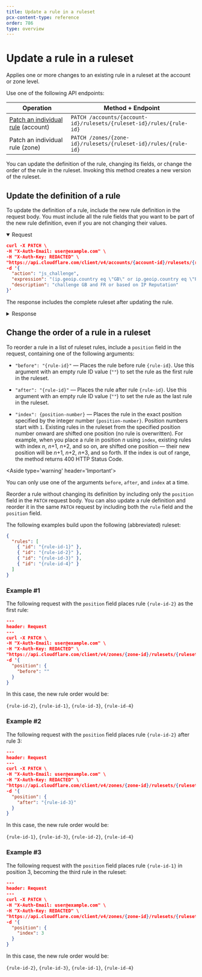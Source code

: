 ```yaml
---
title: Update a rule in a ruleset
pcx-content-type: reference
order: 786
type: overview
---
```


# Update a rule in a ruleset

Applies one or more changes to an existing rule in a ruleset at the account or zone level.

Use one of the following API endpoints:

| Operation                                        | Method + Endpoint                                                    |
| ------------------------------------------------ | -------------------------------------------------------------------- |
| [Patch an individual rule][ur-account] (account) | `PATCH /accounts/{account-id}/rulesets/{ruleset-id}/rules/{rule-id}` |
| Patch an individual rule (zone)                  | `PATCH /zones/{zone-id}/rulesets/{ruleset-id}/rules/{rule-id}`       |

[ur-account]: https://api.cloudflare.com/#account-rulesets-patch-an-individual-rule

You can update the definition of the rule, changing its fields, or change the order of the rule in the ruleset. Invoking this method creates a new version of the ruleset.

## Update the definition of a rule

To update the definition of a rule, include the new rule definition in the request body. You must include all the rule fields that you want to be part of the new rule definition, even if you are not changing their values.

<details open>
<summary>Request</summary>
<div>

```json
curl -X PATCH \
-H "X-Auth-Email: user@example.com" \
-H "X-Auth-Key: REDACTED" \
"https://api.cloudflare.com/client/v4/accounts/{account-id}/rulesets/{ruleset-id}/rules/{rule-id-1}" \
-d '{
  "action": "js_challenge",
  "expression": "(ip.geoip.country eq \"GB\" or ip.geoip.country eq \"FR\") or cf.threat_score > 0",
  "description": "challenge GB and FR or based on IP Reputation"
}'
```

</div>
</details>

The response includes the complete ruleset after updating the rule.

<details>
<summary>Response</summary>
<div>

```json
{
  "result": {
    "id": "{ruleset-id}",
    "name": "Custom Ruleset 1",
    "description": "My first custom ruleset",
    "kind": "custom",
    "version": "11",
    "rules": [
      {
        "id": "{rule-id-1}",
        "version": "2",
        "action": "js_challenge",
        "expression": "(ip.geoip.country eq \"GB\" or ip.geoip.country eq \"FR\") or cf.threat_score > 0",
        "description": "challenge GB and FR or based on IP Reputation",
        "last_updated": "2021-03-22T12:54:58.144683Z",
        "ref": "rule-ref-1",
        "enabled": true
      },
      {
        "id": "{rule-id-2}",
        "version": "1",
        "action": "challenge",
        "expression": "not http.request.uri.path matches \"^/api/.*$\"",
        "last_updated": "2020-11-23T11:36:24.192361Z",
        "ref": "{rule-ref-2}",
        "enabled": true
      }
    ],
    "last_updated": "2021-03-22T12:54:58.144683Z",
    "phase": "http_request_firewall_custom"
  },
  "success": true,
  "errors": [],
  "messages": []
}
```

</div>
</details>

## Change the order of a rule in a ruleset

To reorder a rule in a list of ruleset rules, include a `position` field in the request, containing one of the following arguments:

- `"before": "{rule-id}"` — Places the rule before rule `{rule-id}`. Use this argument with an empty rule ID value (`""`) to set the rule as the first rule in the ruleset.

- `"after": "{rule-id}"` — Places the rule after rule `{rule-id}`. Use this argument with an empty rule ID value (`""`) to set the rule as the last rule in the ruleset.

- `"index": {position-number}` — Places the rule in the exact position specified by the integer number `{position-number}`. Position numbers start with `1`. Existing rules in the ruleset from the specified position number onward are shifted one position (no rule is overwritten). For example, when you place a rule in position <var>n</var> using `index`, existing rules with index <var>n</var>, <var>n</var>+1, <var>n</var>+2, and so on, are shifted one position — their new position will be <var>n</var>+1, <var>n</var>+2, <var>n</var>+3, and so forth. If the index is out of range, the method returns 400 HTTP Status Code.

<Aside type='warning' header='Important'>

You can only use one of the arguments `before`, `after`, and `index` at a time.

</Aside>

Reorder a rule without changing its definition by including only the `position` field in the `PATCH` request body. You can also update a rule definition and reorder it in the same `PATCH` request by including both the `rule` field and the `position` field.

The following examples build upon the following (abbreviated) ruleset:

```json
{
  "rules": [
    { "id": "{rule-id-1}" },
    { "id": "{rule-id-2}" },
    { "id": "{rule-id-3}" },
    { "id": "{rule-id-4}" }
  ]
}
```

### Example #1

The following request with the `position` field places rule `{rule-id-2}` as the first rule:

```json
---
header: Request
---
curl -X PATCH \
-H "X-Auth-Email: user@example.com" \
-H "X-Auth-Key: REDACTED" \
"https://api.cloudflare.com/client/v4/zones/{zone-id}/rulesets/{ruleset-id}/rules/{rule-id-2}" \
-d '{
  "position": {
    "before": ""
  }
}
```

In this case, the new rule order would be:

`{rule-id-2}`, `{rule-id-1}`, `{rule-id-3}`, `{rule-id-4}`

### Example #2

The following request with the `position` field places rule `{rule-id-2}` after rule 3:

```json
---
header: Request
---
curl -X PATCH \
-H "X-Auth-Email: user@example.com" \
-H "X-Auth-Key: REDACTED" \
"https://api.cloudflare.com/client/v4/zones/{zone-id}/rulesets/{ruleset-id}/rules/{rule-id-2}" \
-d '{
  "position": {
    "after": "{rule-id-3}"
  }
}
```

In this case, the new rule order would be:

`{rule-id-1}`, `{rule-id-3}`, `{rule-id-2}`, `{rule-id-4}`

### Example #3

The following request with the `position` field places rule `{rule-id-1}` in position 3, becoming the third rule in the ruleset:

```json
---
header: Request
---
curl -X PATCH \
-H "X-Auth-Email: user@example.com" \
-H "X-Auth-Key: REDACTED" \
"https://api.cloudflare.com/client/v4/zones/{zone-id}/rulesets/{ruleset-id}/rules/{rule-id-1}" \
-d '{
  "position": {
    "index": 3
  }
}
```

In this case, the new rule order would be:

`{rule-id-2}`, `{rule-id-3}`, `{rule-id-1}`, `{rule-id-4}`
